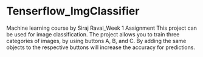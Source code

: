 # Tenserflow_ImgClassifier
Machine learning course by Siraj Raval_Week 1 Assignment
This project can be used for image classification. 
The project allows you to train three categories of images, by using buttons A, B, and C. 
By adding the same objects to the respective buttons will increase the accuracy for predictions.
